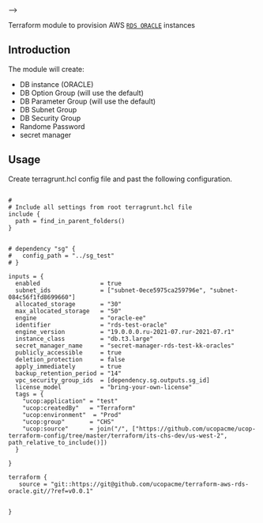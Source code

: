 

-->

Terraform module to provision AWS [`RDS ORACLE`](https://aws.amazon.com/rds/) instances



## Introduction

The module will create:

* DB instance (ORACLE)
* DB Option Group (will use the default)
* DB Parameter Group (will use the default)
* DB Subnet Group
* DB Security Group
* Randome Password
* secret manager



## Usage
Create terragrunt.hcl config file and past the following configuration.


```hcl

#
# Include all settings from root terragrunt.hcl file
include {
  path = find_in_parent_folders()
}


# dependency "sg" {
#   config_path = "../sg_test"
# }

inputs = {
  enabled                 = true
  subnet_ids              = ["subnet-0ece5975ca259796e", "subnet-084c56f1fd8699660"]
  allocated_storage       = "30"
  max_allocated_storage   = "50"
  engine                  = "oracle-ee"
  identifier              = "rds-test-oracle"
  engine_version          = "19.0.0.0.ru-2021-07.rur-2021-07.r1"
  instance_class          = "db.t3.large"
  secret_manager_name     = "secret-manager-rds-test-kk-oracles"
  publicly_accessible     = true
  deletion_protection     = false
  apply_immediately       = true
  backup_retention_period = "14"
  vpc_security_group_ids  = [dependency.sg.outputs.sg_id]
  license_model           = "bring-your-own-license"
  tags = {
    "ucop:application" = "test"
    "ucop:createdBy"   = "Terraform"
    "ucop:environment"  = "Prod"
    "ucop:group"       = "CHS"
    "ucop:source"      = join("/", ["https://github.com/ucopacme/ucop-terraform-config/tree/master/terraform/its-chs-dev/us-west-2", path_relative_to_include()])
  }

}

terraform {
   source = "git::https://git@github.com/ucopacme/terraform-aws-rds-oracle.git//?ref=v0.0.1"


}
